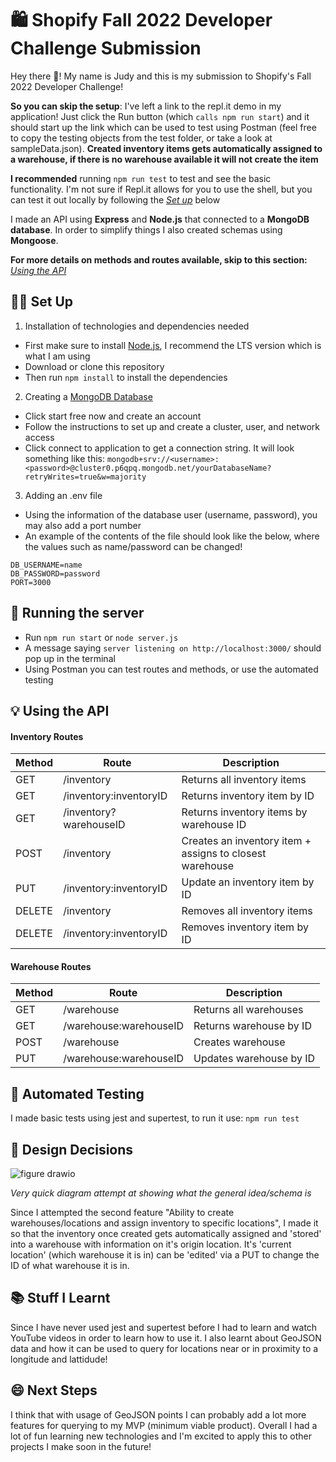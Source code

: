# 🛍️ Shopify Fall 2022 Developer Challenge Submission
Hey there 👋! My name is Judy and this is my submission to Shopify's Fall 2022 Developer Challenge!

**So you can skip the setup**: I've left a link to the repl.it demo in my application! Just click the Run button (which `calls npm run start`) and it should start up the link which can be used to test using Postman (feel free to copy the testing objects from the test folder, or take a look at sampleData.json). **Created inventory items gets automatically assigned to a warehouse, if there is no warehouse available it will not create the item**

**I recommended** running `npm run test` to test and see the basic functionality. I'm not sure if Repl.it allows for you to use the shell, but you can test it out locally by following the _[Set up](#-set-up)_ below

I made an API using **Express** and **Node.js** that connected to a **MongoDB database**. In order to simplify things I also created schemas using **Mongoose**. 

**For more details on methods and routes available, skip to this section:** _[Using the API](#-using-the-api)_

## 👩‍💻 Set Up

1. Installation of technologies and dependencies needed
- First make sure to install [Node.js](https://nodejs.org/en/download/), I recommend the LTS version which is what I am using
- Download or clone this repository
- Then run `npm install` to install the dependencies
2. Creating a [MongoDB Database](https://www.mongodb.com/atlas/database) 
- Click start free now and create an account
- Follow the instructions to set up and create a cluster, user, and network access
- Click connect to application to get a connection string. It will look something like this: `mongodb+srv://<username>:<password>@cluster0.p6qpq.mongodb.net/yourDatabaseName?retryWrites=true&w=majority`
3. Adding an .env file
- Using the information of the database user (username, password), you may also add a port number
- An example of the contents of the file should look like the below, where the values such as name/password can be changed!

```
DB_USERNAME=name
DB_PASSWORD=password
PORT=3000
```
## 🏃 Running the server 
- Run `npm run start` or `node server.js`
- A message saying `server listening on http://localhost:3000/` should pop up in the terminal
- Using Postman you can test routes and methods, or use the automated testing


## 💡 Using the API

#### Inventory Routes
| Method         | Route   | Description|
| ------------- |-------------|---|
| GET     | /inventory |Returns all inventory items|
| GET      | /inventory:inventoryID      |Returns inventory item by ID|
| GET | /inventory?warehouseID      | Returns inventory items by warehouse ID|
| POST | /inventory     |Creates an inventory item + assigns to closest warehouse |
| PUT | /inventory:inventoryID   |Update an inventory item by ID|
| DELETE | /inventory      |Removes all inventory items|
| DELETE | /inventory:inventoryID      |Removes inventory item by ID|

#### Warehouse Routes
| Method         | Route   | Description|
| ------------- |-------------|---|
| GET     | /warehouse |Returns all warehouses|
| GET      | /warehouse:warehouseID     |Returns warehouse by ID|
| POST | /warehouse      | Creates warehouse|
| PUT | /warehouse:warehouseID      |Updates warehouse by ID |

## 🤖 Automated Testing
I made basic tests using jest and supertest, to run it use:
`npm run test`

## 🎨 Design Decisions
![figure drawio](https://user-images.githubusercontent.com/38355190/166076927-db035727-3dec-4fdd-8255-31f16e56a1a1.png)

_Very quick diagram attempt at showing what the general idea/schema is_

Since I attempted the second feature "Ability to create warehouses/locations and assign inventory to specific locations", I made it so that the inventory once created gets automatically assigned and 'stored' into a warehouse with information on it's origin location. It's 'current location' (which warehouse it is in) can be 'edited' via a PUT to change the ID of what warehouse it is in.


## 📚 Stuff I Learnt
Since I have never used jest and supertest before I had to learn and watch YouTube videos in order to learn how to use it. I also learnt about GeoJSON data and how it can be used to query for locations near or in proximity to a longitude and lattidude!

## 😄 Next Steps
I think that with usage of GeoJSON points I can probably add a lot more features for querying to my MVP (minimum viable product). Overall I had a lot of fun learning new technologies and I'm excited to apply this to other projects I make soon in the future!
